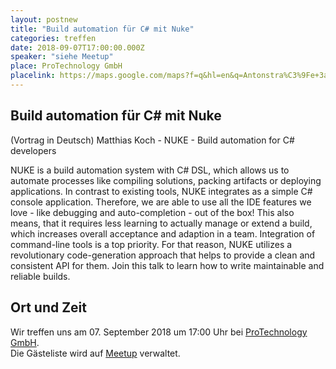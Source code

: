 ```yaml
---
layout: postnew
title: "Build automation für C# mit Nuke"
categories: treffen
date: 2018-09-07T17:00:00.000Z
speaker: "siehe Meetup"
place: ProTechnology GmbH
placelink: https://maps.google.com/maps?f=q&hl=en&q=Antonstra%C3%9Fe+3a%2C+Dresden%2C+de
---
```


## Build automation für C# mit Nuke
<p>(Vortrag in Deutsch) Matthias Koch - NUKE - Build automation for C# developers</p> <p>NUKE is a build automation system with C# DSL, which allows us to automate processes like compiling solutions, packing artifacts or deploying applications. In contrast to existing tools, NUKE integrates as a simple C# console application. Therefore, we are able to use all the IDE features we love - like debugging and auto-completion - out of the box! This also means, that it requires less learning to actually manage or extend a build, which increases overall acceptance and adaption in a team. Integration of command-line tools is a top priority. For that reason, NUKE utilizes a revolutionary code-generation approach that helps to provide a clean and consistent API for them. Join this talk to learn how to write maintainable and reliable builds.</p> 

## Ort und Zeit
Wir treffen uns am 07. September 2018 um 17:00 Uhr bei [ProTechnology GmbH](https://maps.google.com/maps?f=q&hl=en&q=Antonstra%C3%9Fe+3a%2C+Dresden%2C+de).  
Die Gästeliste wird auf [Meetup](https://www.meetup.com/NET-User-Group-Dresden/events/253868693/) verwaltet.

